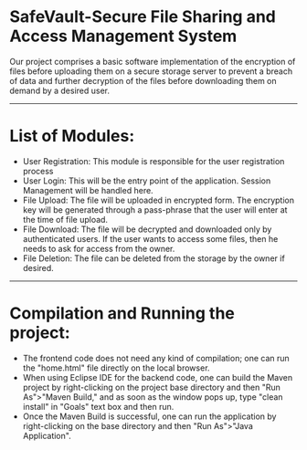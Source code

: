 # SafeVault-Secure File Sharing and Access Management System

Our project comprises a basic software implementation of the encryption of files before uploading them on a secure storage server to prevent a breach of data and further decryption of the files before downloading them on demand by a desired user.

----------------------------

# List of Modules:
  * User Registration: This module is responsible for the user registration process
  * User Login: This will be the entry point of the application. Session Management will be handled here.
  * File Upload: The file will be uploaded in encrypted form. The encryption key will be generated through a pass-phrase that the user will enter at the time of file upload.
  * File Download: The file will be decrypted and downloaded only by authenticated users. If the user wants to access some files, then he needs to ask for access from the owner.
  * File Deletion: The file can be deleted from the storage by the owner if desired.

------------------------------

# Compilation and Running the project:

* The frontend code does not need any kind of compilation; one can run the "home.html" file directly on the local browser.
* When using Eclipse IDE for the backend code, one can build the Maven project by right-clicking on the project base directory and then "Run As">"Maven Build," and as soon as the window pops up, type "clean install" in "Goals" text box and then run.
* Once the Maven Build is successful, one can run the application by right-clicking on the base directory and then "Run As">"Java Application".

